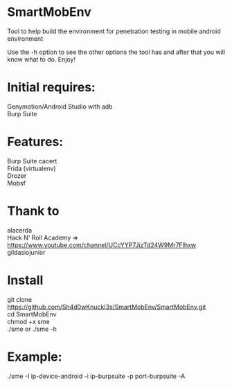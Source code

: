 # SmartMobEnv
Tool to help build the environment for penetration testing in mobile android environment

Use the -h option to see the other options the tool has and after that you will know what to do. Enjoy!

# Initial requires:
Genymotion/Android Studio with adb
<br>Burp Suite

# Features:
Burp Suite cacert
<br>Frida (virtualenv)
<br>Drozer
<br>Mobsf

# Thank to
alacerda
<br>Hack N' Roll Academy => https://www.youtube.com/channel/UCcYYP7JizTd24W9Mr7FIhxw
<br>gildasiojunior

# Install
git clone https://github.com/Sh4d0wKnuckl3s/SmartMobEnv/SmartMobEnv.git
<br>cd SmartMobEnv
<br>chmod +x sme
<br>./sme or ./sme -h

# Example:
./sme -I ip-device-android -i ip-burpsuite -p port-burpsuite -A
